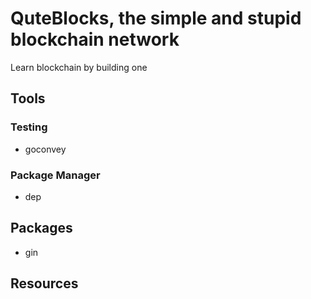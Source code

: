 # QuteBlocks, the simple and stupid blockchain network

Learn blockchain by building one

## Tools

### Testing
* goconvey

### Package Manager
* dep

## Packages
* gin

## Resources
